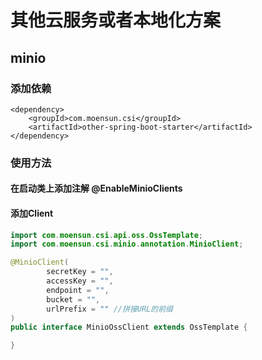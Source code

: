 # 其他云服务或者本地化方案

## minio

### 添加依赖
```
<dependency>
    <groupId>com.moensun.csi</groupId>
    <artifactId>other-spring-boot-starter</artifactId>
</dependency>
```

### 使用方法

#### 在启动类上添加注解 @EnableMinioClients
#### 添加Client

```java
import com.moensun.csi.api.oss.OssTemplate;
import com.moensun.csi.minio.annotation.MinioClient;

@MinioClient(
        secretKey = "",
        accessKey = "",
        endpoint = "",
        bucket = "",
        urlPrefix = "" //拼接URL的前缀
)
public interface MinioOssClient extends OssTemplate {

}
```